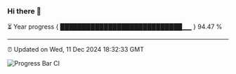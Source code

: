 ### Hi there 👋

⏳ Year progress { ████████████████████████████▁▁ } 94.47 %

---

⏰ Updated on Wed, 11 Dec 2024 18:32:33 GMT

![Progress Bar CI](https://github.com/ZhaoGui/ZhaoGui/workflows/Progress%20Bar%20CI/badge.svg)
